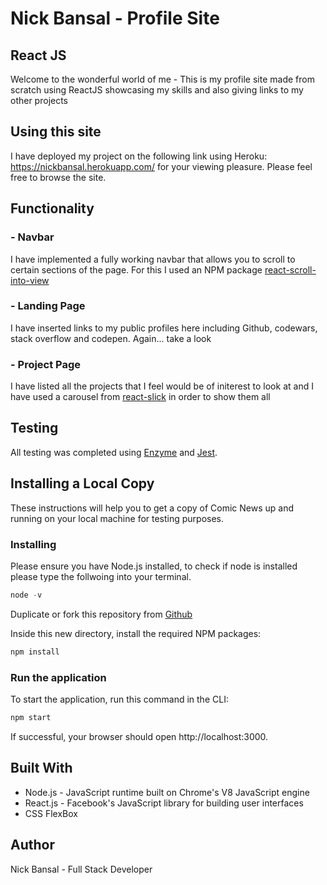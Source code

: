 # Nick Bansal - Profile Site
## React JS

Welcome to the wonderful world of me - This is my profile site made from scratch using ReactJS showcasing my skills and also giving links to my other projects


## Using this site
I have deployed my project on the following link using Heroku: https://nickbansal.herokuapp.com/ for your viewing pleasure. Please feel free to browse the site.

## Functionality

### - Navbar
I have implemented a fully working navbar that allows you to scroll to certain sections of the page. For this I used an NPM package [react-scroll-into-view](https://www.npmjs.com/package/react-scroll-into-view)

### - Landing Page
I have inserted links to my public profiles here including Github, codewars, stack overflow and codepen. Again... take a look

### - Project Page
I have listed all the projects that I feel would be of initerest to look at and I have used a carousel from [react-slick](https://react-slick.neostack.com/) in order to show them all

## Testing
All testing was completed using [Enzyme](https://airbnb.io/enzyme/docs/api/) and [Jest](https://jestjs.io/).


## Installing a Local Copy

These instructions will help you to get a copy of Comic News up and running on your local machine for testing purposes.

### Installing

Please ensure you have Node.js installed, to check if node is installed please type the follwoing into your terminal.
```js
node -v
```

Duplicate or fork this repository from [Github](https://github.com/NickBansal/ProfileSite)

Inside this new directory, install the required NPM packages:

```js
npm install
```

### Run the application

To start the application, run this command in the CLI:

```js
npm start
```

If successful, your browser should open http://localhost:3000.

## Built With
* Node.js - JavaScript runtime built on Chrome's V8 JavaScript engine
* React.js - Facebook's JavaScript library for building user interfaces
* CSS FlexBox

## Author
Nick Bansal - Full Stack Developer
